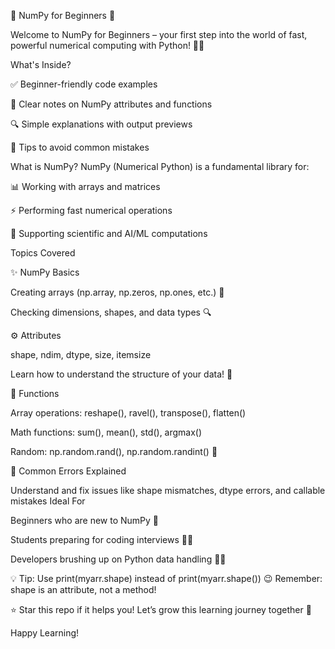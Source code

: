 📘 NumPy for Beginners 🚀

Welcome to NumPy for Beginners – your first step into the world of fast, powerful numerical computing with Python! 🐍🔢

What's Inside?

✅ Beginner-friendly code examples


🧠 Clear notes on NumPy attributes and functions

🔍 Simple explanations with output previews

📌 Tips to avoid common mistakes

What is NumPy?
NumPy (Numerical Python) is a fundamental library for:

📊 Working with arrays and matrices

⚡ Performing fast numerical operations

🧬 Supporting scientific and AI/ML computations

Topics Covered

✨ NumPy Basics

Creating arrays (np.array, np.zeros, np.ones, etc.) 🌱

Checking dimensions, shapes, and data types 🔍

⚙️ Attributes

shape, ndim, dtype, size, itemsize

Learn how to understand the structure of your data! 🧱

🔧 Functions

Array operations: reshape(), ravel(), transpose(), flatten()

Math functions: sum(), mean(), std(), argmax()

Random: np.random.rand(), np.random.randint() 🎲

🐞 Common Errors Explained

Understand and fix issues like shape mismatches, dtype errors, and callable mistakes
Ideal For

Beginners who are new to NumPy 📘

Students preparing for coding interviews 👨‍🎓

Developers brushing up on Python data handling 👨‍💻

💡 Tip:
Use print(myarr.shape) instead of print(myarr.shape()) 😉
Remember: shape is an attribute, not a method!

⭐ Star this repo if it helps you!
Let’s grow this learning journey together 🌱

Happy Learning!
